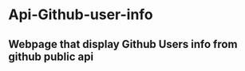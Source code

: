 # Api-Github-user-info
Webpage that display Github Users info from github public api
-------------------------------------------------------------
